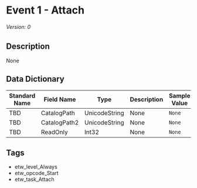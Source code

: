 # Event 1 - Attach
###### Version: 0

## Description
None

## Data Dictionary
|Standard Name|Field Name|Type|Description|Sample Value|
|---|---|---|---|---|
|TBD|CatalogPath|UnicodeString|None|`None`|
|TBD|CatalogPath2|UnicodeString|None|`None`|
|TBD|ReadOnly|Int32|None|`None`|

## Tags
* etw_level_Always
* etw_opcode_Start
* etw_task_Attach